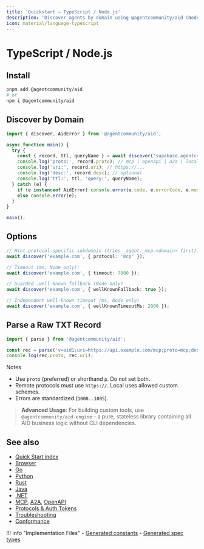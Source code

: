 ```yaml
---
title: 'Quickstart — TypeScript / Node.js'
description: 'Discover agents by domain using @agentcommunity/aid (Node.js)'
icon: material/language-typescript
---
```


# TypeScript / Node.js

## Install

```bash
pnpm add @agentcommunity/aid
# or
npm i @agentcommunity/aid
```

## Discover by Domain

```ts
import { discover, AidError } from '@agentcommunity/aid';

async function main() {
  try {
    const { record, ttl, queryName } = await discover('supabase.agentcommunity.org');
    console.log('proto:', record.proto); // mcp | openapi | a2a | local
    console.log('uri:', record.uri); // https://...
    console.log('desc:', record.desc); // optional
    console.log('ttl:', ttl, 'query:', queryName);
  } catch (e) {
    if (e instanceof AidError) console.error(e.code, e.errorCode, e.message);
    else console.error(e);
  }
}

main();
```

## Options

```ts
// Hint protocol-specific subdomain (tries _agent._mcp.<domain> first):
await discover('example.com', { protocol: 'mcp' });

// Timeout (ms, Node only):
await discover('example.com', { timeout: 7000 });

// Guarded .well-known fallback (Node only)
await discover('example.com', { wellKnownFallback: true });

// Independent well-known timeout (ms, Node only)
await discover('example.com', { wellKnownTimeoutMs: 2000 });
```

## Parse a Raw TXT Record

```ts
import { parse } from '@agentcommunity/aid';

const rec = parse('v=aid1;uri=https://api.example.com/mcp;proto=mcp;desc=Example');
console.log(rec.proto, rec.uri);
```

Notes

- Use `proto` (preferred) or shorthand `p`. Do not set both.
- Remote protocols must use `https://`. Local uses allowed custom schemes.
- Errors are standardized (`1000..1005`).

> **Advanced Usage**: For building custom tools, use `@agentcommunity/aid-engine` - a pure, stateless library containing all AID business logic without CLI dependencies.

## See also

- [Quick Start index](./index.md)
- [Browser](./quickstart_browser.md)
- [Go](./quickstart_go.md)
- [Python](./quickstart_python.md)
- [Rust](./quickstart_rust.md)
- [Java](./quickstart_java.md)
- [.NET](./quickstart_dotnet.md)
- [MCP](./quickstart_mcp.md), [A2A](./quickstart_a2a.md), [OpenAPI](./quickstart_openapi.md)
- [Protocols & Auth Tokens](../Reference/protocols.md)
- [Troubleshooting](../Reference/troubleshooting.md)
- [Conformance](../Tooling/conformance.md)

!!! info "Implementation Files" - [Generated constants](../packages/aid/src/constants.ts) - [Generated spec types](../protocol/spec.ts)

